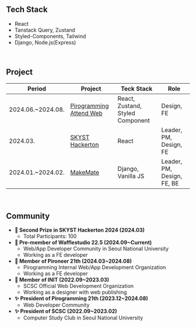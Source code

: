 ## Tech Stack

- React
- Tanstack Query, Zustand
- Styled-Components, Tailwind
- Django, Node.js(Express)

<br />

## Project

| Period | Project | Teck Stack | Role |
| --- | --- | --- | --- |
| 2024.06.~2024.08. | [Pirogramming Attend Web](https://github.com/Pironeer-APP/Pironeer_Attend_Web_Client) | React, Zustand, Styled Component | Design, FE |
| 2024.03. | [SKYST Hackerton](https://github.com/Yeonu-Kim/skyst_gwanaksan) | React | Leader, PM, Design, FE |
| 2024.01.~2024.02. | [MakeMate](https://github.com/Pirogramming-20/MakeMate) | Django, Vanilla JS | Leader, PM, Design, FE, BE |

<br />

## Community

- **🥈 Second Prize in SKYST Hackerton 2024 (2024.03)**
    - Total Participants: 100
- **💼 Pre-member of Wafflestudio 22.5 (2024.09~Current)**
    - Web/App Developer Community in Seoul National University
    - Working as a FE developer
- **💼 Member of Pironeer 21th (2024.03~2024.08)**
    - Pirogramming Internal Web/App Development Organization
    - Working as a FE developer
- **💼 Member of INIT (2022.09~2023.03)**
    - SCSC Official Web Development Organization
    - Working as a designer with web publishing
- **✨ President of Pirogramming 21th (2023.12~2024.08)**
    - Web Developer Community
- **✨ President of SCSC (2022.09~2023.02)**
    - Computer Study Club in Seoul National University
